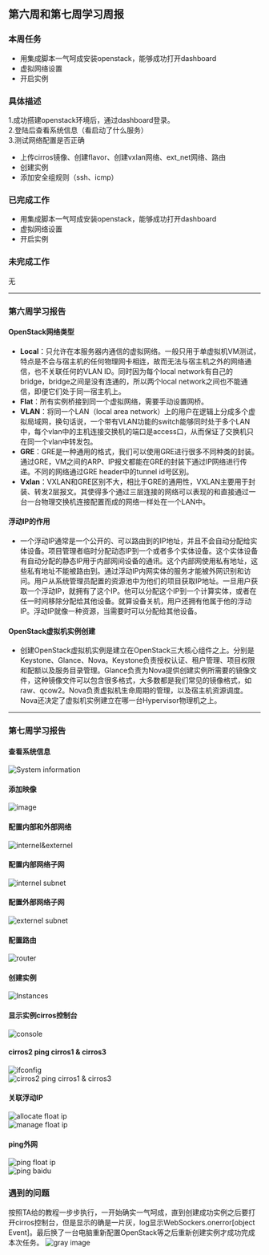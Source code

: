 ## 第六周和第七周学习周报
### 本周任务

- 用集成脚本一气呵成安装openstack，能够成功打开dashboard
- 虚拟网络设置
- 开启实例

### 具体描述

1.成功搭建openstack环境后，通过dashboard登录。  
2.登陆后查看系统信息（看启动了什么服务）  
3.测试网络配置是否正确  
  - 上传cirros镜像、创建flavor、创建vxlan网络、ext_net网络、路由
  - 创建实例
  - 添加安全组规则（ssh、icmp）

### 已完成工作

- 用集成脚本一气呵成安装openstack，能够成功打开dashboard
- 虚拟网络设置
- 开启实例

### 未完成工作
无

- - -

### 第六周学习报告
#### OpenStack网络类型

  - **Local**：只允许在本服务器内通信的虚拟网络。一般只用于单虚拟机VM测试，特点是不会与宿主机的任何物理网卡相连，故而无法与宿主机之外的网络通信，也不关联任何的VLAN ID。同时因为每个local network有自己的bridge，bridge之间是没有连通的，所以两个local network之间也不能通信，即便它们处于同一宿主机上。
  - **Flat**：所有实例桥接到同一个虚拟网络，需要手动设置网桥。
  - **VLAN**：将同一个LAN（local area network）上的用户在逻辑上分成多个虚拟局域网，换句话说，一个带有VLAN功能的switch能够同时处于多个LAN中，每个vlan中的主机连接交换机的端口是access口，从而保证了交换机只在同一个vlan中转发包。
  - **GRE**：GRE是一种通用的格式，我们可以使用GRE进行很多不同种类的封装。通过GRE，VM之间的ARP、IP报文都能在GRE的封装下通过IP网络进行传递。不同的网络通过GRE header中的tunnel id号区别。
  - **Vxlan**：VXLAN和GRE区别不大，相比于GRE的通用性，VXLAN主要用于封装、转发2层报文。其使得多个通过三层连接的网络可以表现的和直接通过一台一台物理交换机连接配置而成的网络一样处在一个LAN中。
  
#### 浮动IP的作用

  - 一个浮动IP通常是一个公开的、可以路由到的IP地址，并且不会自动分配给实体设备。项目管理者临时分配动态IP到一个或者多个实体设备。这个实体设备有自动分配的静态IP用于内部网间设备的通讯。这个内部网使用私有地址，这些私有地址不能被路由到。通过浮动IP内网实体的服务才能被外网识别和访问。用户从系统管理员配置的资源池中为他们的项目获取IP地址。一旦用户获取一个浮动IP，就拥有了这个IP。他可以分配这个IP到一个计算实体，或者在任一时间移除分配给其他设备。就算设备关机，用户还拥有他属于他的浮动IP。浮动IP就像一种资源，当需要时可以分配给其他设备。
  
#### OpenStack虚拟机实例创建
  
  - 创建OpenStack虚拟机实例是建立在OpenStack三大核心组件之上。分别是Keystone、Glance、Nova。Keystone负责授权认证、租户管理、项目权限和配额以及服务目录管理。Glance负责为Nova提供创建实例所需要的镜像文件，这种镜像文件可以包含很多格式，大多数都是我们常见的镜像格式，如raw、qcow2。Nova负责虚拟机生命周期的管理，以及宿主机资源调度。Nova还决定了虚拟机实例建立在哪一台Hypervisor物理机之上。

- - -

### 第七周学习报告

#### 查看系统信息
![System information](https://github.com/2019cloudcomputingpractices/CloudComputingCourse/blob/16340120-%E6%9D%8E%E6%98%8E%E6%97%AD/task2/image/system-information.png)

#### 添加映像
![image](https://github.com/2019cloudcomputingpractices/CloudComputingCourse/blob/16340120-%E6%9D%8E%E6%98%8E%E6%97%AD/task2/image/image.png)

#### 配置内部和外部网络
![internel&externel](https://github.com/2019cloudcomputingpractices/CloudComputingCourse/blob/16340120-%E6%9D%8E%E6%98%8E%E6%97%AD/task2/image/internel-externel-net.png)

#### 配置内部网络子网
![internel subnet](https://github.com/2019cloudcomputingpractices/CloudComputingCourse/blob/16340120-%E6%9D%8E%E6%98%8E%E6%97%AD/task2/image/internel-subnet.png)

#### 配置外部网络子网
![externel subnet](https://github.com/2019cloudcomputingpractices/CloudComputingCourse/blob/16340120-%E6%9D%8E%E6%98%8E%E6%97%AD/task2/image/externel-subnet.png)

#### 配置路由
![router](https://github.com/2019cloudcomputingpractices/CloudComputingCourse/blob/16340120-%E6%9D%8E%E6%98%8E%E6%97%AD/task2/image/router.png)

#### 创建实例
![Instances](https://github.com/2019cloudcomputingpractices/CloudComputingCourse/blob/16340120-%E6%9D%8E%E6%98%8E%E6%97%AD/task2/image/instances.png)

#### 显示实例cirros控制台
![console](https://github.com/2019cloudcomputingpractices/CloudComputingCourse/blob/16340120-%E6%9D%8E%E6%98%8E%E6%97%AD/task2/image/cirros-system.png)

#### cirros2 ping cirros1 & cirros3
![ifconfig](https://github.com/2019cloudcomputingpractices/CloudComputingCourse/blob/16340120-%E6%9D%8E%E6%98%8E%E6%97%AD/task2/image/ifconfig.png)  
![cirros2 ping cirros1 & cirros3](https://github.com/2019cloudcomputingpractices/CloudComputingCourse/blob/16340120-%E6%9D%8E%E6%98%8E%E6%97%AD/task2/image/ping-cirros1-cirros3.png)

#### 关联浮动IP
![allocate float ip](https://github.com/2019cloudcomputingpractices/CloudComputingCourse/blob/16340120-%E6%9D%8E%E6%98%8E%E6%97%AD/task2/image/associate-float-ip.png)  
![manage float ip](https://github.com/2019cloudcomputingpractices/CloudComputingCourse/blob/16340120-%E6%9D%8E%E6%98%8E%E6%97%AD/task2/image/manage-float-ip.png)

#### ping外网
![ping float ip](https://github.com/2019cloudcomputingpractices/CloudComputingCourse/blob/16340120-%E6%9D%8E%E6%98%8E%E6%97%AD/task2/image/ping-float-ip.png)  
![ping baidu](https://github.com/2019cloudcomputingpractices/CloudComputingCourse/blob/16340120-%E6%9D%8E%E6%98%8E%E6%97%AD/task2/image/ping-baidu.png)

### 遇到的问题
按照TA给的教程一步步执行，一开始确实一气呵成，直到创建成功实例之后要打开cirros控制台，但是显示的确是一片灰，log显示WebSockers.onerror[object Event]。最后换了一台电脑重新配置OpenStack等之后重新创建实例才成功完成本次任务。
![gray image](https://github.com/2019cloudcomputingpractices/CloudComputingCourse/blob/16340120-%E6%9D%8E%E6%98%8E%E6%97%AD/task2/image/grayShow.png)
